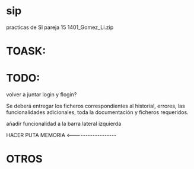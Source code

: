 # sip
practicas de SI
pareja 15
1401_Gomez_Li.zip

# TOASK:








# TODO:

volver a juntar login y flogin?

Se deberá entregar los ficheros correspondientes al historial, errores, las
funcionalidades adicionales, toda la documentación y ficheros requeridos.

añadir funcionalidad a la barra lateral izquierda



HACER PUTA MEMORIA <------------------








# OTROS
